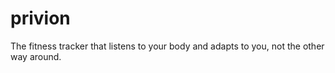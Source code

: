 # privion
The fitness tracker that listens to your body and adapts to you, not the other way around.

